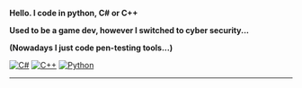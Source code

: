 
  **Hello. I code in python, C# or C++**
  
  **Used to be a game dev, however I switched to cyber security...**
  
  **(Nowadays I just code pen-testing tools...)**
  

[![C#](https://custom-icon-badges.demolab.com/badge/C%23-%23239120.svg?logo=cshrp&logoColor=white)](#)
[![C++](https://img.shields.io/badge/C++-%2300599C.svg?logo=c%2B%2B&logoColor=white)](#)
[![Python](https://img.shields.io/badge/Python-3776AB?logo=python&logoColor=fff)](#)

---
